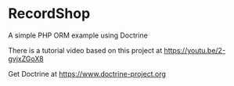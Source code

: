 # RecordShop
A simple PHP ORM example using Doctrine

There is a tutorial video based on this project at https://youtu.be/2-gvjxZGoX8

Get Doctrine at https://www.doctrine-project.org
